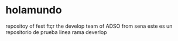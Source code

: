 # holamundo
repositoy of fest ftçr the develop team of ADSO from sena 
este es un repositorio de prueba 
linea rama deverlop
